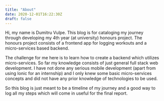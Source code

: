 ```yaml
---
title: "About"
date: 2020-12-01T16:22:30Z
draft: false 
---
```


Hi, my name is Dumitru Vulpe. This blog is for cataloging my journey through developing my 4th year (at university) honours project. The honours project consists of a frontend app for logging workouts and a micro-services based backend.

The challenge for me here is to learn how to create a backend which utilizes micro-services. So far my knowledge consists of just general full stack web development. I have not done any serious mobile development (apart from using Ionic for an internship) and I only knew some basic micro-services concepts and did not have any prior knowledge of technologies to be used.

So this blog is just meant to be a timeline of my journey and a good way to log all my steps which will come in useful for the final report.